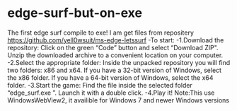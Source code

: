 # edge-surf-but-on-exe
The first edge surf compile to exe!
I am get files from repositery https://github.com/yell0wsuit/ms-edge-letssurf
-To start:
-1.Download the repository:
Click on the green “Code” button and select “Download ZIP".
Unzip the downloaded archive to a convenient location on your computer.
-2.Select the appropriate folder:
Inside the unpacked repository you will find two folders: x86 and x64.
If you have a 32-bit version of Windows, select the x86 folder.
If you have a 64-bit version of Windows, select the x64 folder.
-3.Start the game:
Find the file inside the selected folder “edge_surf.exe ”.
Launch it with a double click.
-4.Play it!
Note:This use WindowsWebView2, it availible for Windows 7 and newer Windows versions
 
